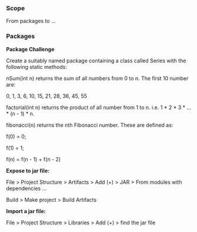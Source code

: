 ### Scope

From packages to ...



### Packages

**Package Challenge** 

Create a suitably named package containing a class called Series with the following static methods:

nSum(int n) returns the sum of all numbers from 0 to n. The first 10 number are:

0, 1, 3, 6, 10, 15, 21, 28, 36, 45, 55

factorial(int n) returns the product of all number from 1 to n. i.e. 1 * 2 * 3 * ... * (n - 1) * n.

fibonacci(n) returns the nth Fibonacci number. These are defined as:

f(0) = 0;

f(1) = 1;

f(n) = f(n - 1) + f(n - 2)



**Expose to jar file:**

File > Project Structure > Artifacts > Add (+) > JAR > From modules with dependencies ...

Build > Make project > Build Artifacts

**Import a jar file:**

File > Project Structure > Libraries > Add (+) > find the jar file